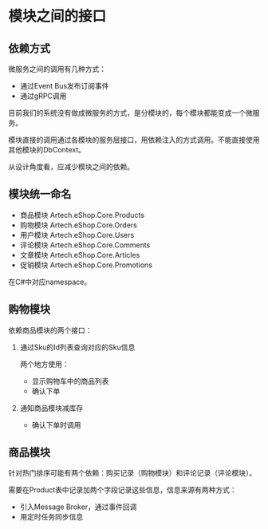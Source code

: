 # 模块之间的接口

## 依赖方式

微服务之间的调用有几种方式：
- 通过Event Bus发布订阅事件
- 通过gRPC调用

目前我们的系统没有做成微服务的方式，是分模块的，每个模块都能变成一个微服务。

模块直接的调用通过各模块的服务层接口，用依赖注入的方式调用。不能直接使用其他模块的DbContext。

从设计角度看，应减少模块之间的依赖。

## 模块统一命名

- 商品模块 Artech.eShop.Core.Products
- 购物模块 Artech.eShop.Core.Orders
- 用户模块 Artech.eShop.Core.Users
- 评论模块 Artech.eShop.Core.Comments
- 文章模块 Artech.eShop.Core.Articles
- 促销模块 Artech.eShop.Core.Promotions

在C#中对应namespace。

## 购物模块

依赖商品模块的两个接口：

1. 通过Sku的Id列表查询对应的Sku信息

   两个地方使用：
   - 显示购物车中的商品列表
   - 确认下单

2. 通知商品模块减库存

   - 确认下单时调用

## 商品模块

针对热门排序可能有两个依赖：购买记录（购物模块）和评论记录（评论模块）。

需要在Product表中记录加两个字段记录这些信息，信息来源有两种方式：
- 引入Message Broker，通过事件回调
- 用定时任务同步信息
